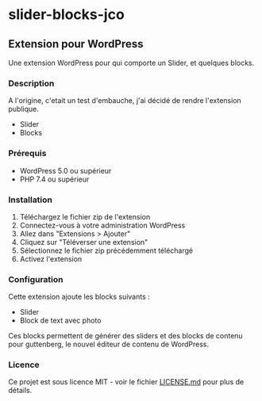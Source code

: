 # slider-blocks-jco

## Extension pour WordPress

Une extension WordPress pour qui comporte un Slider, et quelques blocks.

### Description

A l'origine, c'etait un test d'embauche, j'ai décidé de rendre l'extension publique.

- Slider
- Blocks

### Prérequis

- WordPress 5.0 ou supérieur
- PHP 7.4 ou supérieur

### Installation

1. Téléchargez le fichier zip de l'extension
2. Connectez-vous à votre administration WordPress
3. Allez dans "Extensions > Ajouter"
4. Cliquez sur "Téléverser une extension"
5. Sélectionnez le fichier zip précédemment téléchargé
6. Activez l'extension

### Configuration

Cette extension ajoute les blocks suivants :

- Slider
- Block de text avec photo

Ces blocks permettent de générer des sliders et des blocks de contenu pour guttenberg, le nouvel éditeur de contenu de WordPress.

### Licence

Ce projet est sous licence MIT - voir le fichier [LICENSE.md](LICENSE.md) pour plus de détails.
